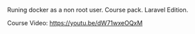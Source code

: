Runing docker as a non root user. Course pack. Laravel Edition.

Course Video: https://youtu.be/dW71wxeOQxM




